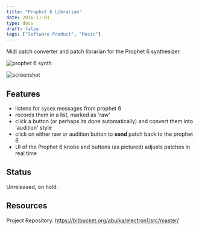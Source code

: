 ```yaml
---
title: "Prophet 6 Librarian"
date: 2016-11-01
type: docs
draft: false
tags: ["Software Product", "Music"]
---
```


Midi patch converter and patch librarian for the Prophet 6 synthesizer.

![prophet 6 synth](/projects/apps/images/prophet6-screenshot1.png)


![screenshot](/projects/apps/images/prophet6-editor-Screen-Shot-2016-09-18.png)

## Features

* listens for sysex messages from prophet 6
* records them in a list, marked as 'raw'
* click a button (or perhaps its done automatically) and convert them into 'audition' style
* click on either raw or audition button to **send** patch back to the prophet 6
* UI of the Prophet 6 knobs and buttons (as pictured) adjusts patches in real time

## Status

Unreleased, on hold.

## Resources

Project Repository: https://bitbucket.org/abulka/electron1/src/master/
